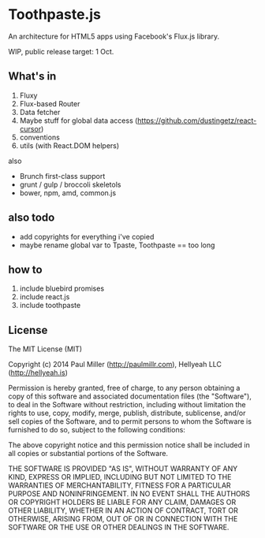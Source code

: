 # Toothpaste.js

An architecture for HTML5 apps using Facebook's Flux.js library.

WIP, public release target: 1 Oct.

## What's in

1. Fluxy
2. Flux-based Router
3. Data fetcher
4. Maybe stuff for global data access (https://github.com/dustingetz/react-cursor)
5. conventions
6. utils (with React.DOM helpers)

also

- Brunch first-class support
- grunt / gulp / broccoli skeletols
- bower, npm, amd, common.js

## also todo

* add copyrights for everything i've copied
* maybe rename global var to Tpaste, Toothpaste == too long

## how to

1. include bluebird promises
2. include react.js
3. include toothpaste


## License

The MIT License (MIT)

Copyright (c) 2014 Paul Miller (http://paulmillr.com), Hellyeah LLC (http://hellyeah.is)

Permission is hereby granted, free of charge, to any person obtaining a copy of
this software and associated documentation files (the "Software"), to deal in
the Software without restriction, including without limitation the rights to
use, copy, modify, merge, publish, distribute, sublicense, and/or sell copies of
the Software, and to permit persons to whom the Software is furnished to do so,
subject to the following conditions:

The above copyright notice and this permission notice shall be included in all
copies or substantial portions of the Software.

THE SOFTWARE IS PROVIDED "AS IS", WITHOUT WARRANTY OF ANY KIND, EXPRESS OR
IMPLIED, INCLUDING BUT NOT LIMITED TO THE WARRANTIES OF MERCHANTABILITY, FITNESS
FOR A PARTICULAR PURPOSE AND NONINFRINGEMENT. IN NO EVENT SHALL THE AUTHORS OR
COPYRIGHT HOLDERS BE LIABLE FOR ANY CLAIM, DAMAGES OR OTHER LIABILITY, WHETHER
IN AN ACTION OF CONTRACT, TORT OR OTHERWISE, ARISING FROM, OUT OF OR IN
CONNECTION WITH THE SOFTWARE OR THE USE OR OTHER DEALINGS IN THE SOFTWARE.
